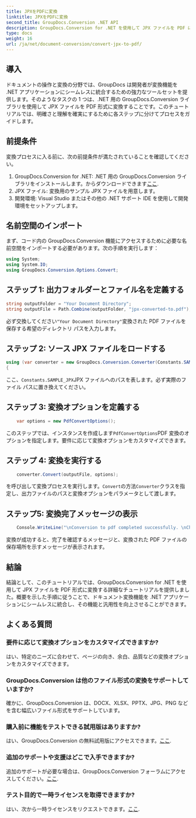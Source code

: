 ```yaml
---
title: JPXをPDFに変換
linktitle: JPXをPDFに変換
second_title: GroupDocs.Conversion .NET API
description: GroupDocs.Conversion for .NET を使用して JPX ファイルを PDF に変換する方法を学びます。シームレスな統合については、段階的なチュートリアルに従ってください。
type: docs
weight: 16
url: /ja/net/document-conversion/convert-jpx-to-pdf/
---
```

## 導入
ドキュメントの操作と変換の分野では、GroupDocs は開発者が変換機能を .NET アプリケーションにシームレスに統合するための強力なツールセットを提供します。そのようなタスクの 1 つは、.NET 用の GroupDocs.Conversion ライブラリを使用して JPX ファイルを PDF 形式に変換することです。このチュートリアルでは、明確さと理解を確実にするために各ステップに分けてプロセスをガイドします。
## 前提条件
変換プロセスに入る前に、次の前提条件が満たされていることを確認してください。
1.  GroupDocs.Conversion for .NET: .NET 用の GroupDocs.Conversion ライブラリをインストールします。からダウンロードできます[ここ](https://releases.groupdocs.com/conversion/net/).
2. JPX ファイル: 変換用のサンプル JPX ファイルを用意します。
3. 開発環境: Visual Studio またはその他の .NET サポート IDE を使用して開発環境をセットアップします。

## 名前空間のインポート
まず、コード内の GroupDocs.Conversion 機能にアクセスするために必要な名前空間をインポートする必要があります。次の手順を実行します：

```csharp
using System;
using System.IO;
using GroupDocs.Conversion.Options.Convert;
```

## ステップ 1: 出力フォルダーとファイル名を定義する
```csharp
string outputFolder = "Your Document Directory";
string outputFile = Path.Combine(outputFolder, "jpx-converted-to.pdf");
```
必ず交換してください`"Your Document Directory"`変換された PDF ファイルを保存する希望のディレクトリ パスを入力します。
## ステップ 2: ソース JPX ファイルをロードする
```csharp
using (var converter = new GroupDocs.Conversion.Converter(Constants.SAMPLE_JPX))
{
```
ここ、`Constants.SAMPLE_JPX`JPX ファイルへのパスを表します。必ず実際のファイル パスに置き換えてください。
## ステップ 3: 変換オプションを定義する
```csharp
    var options = new PdfConvertOptions();
```
このステップでは、インスタンスを作成します`PdfConvertOptions`PDF 変換のオプションを指定します。要件に応じて変換オプションをカスタマイズできます。
## ステップ 4: 変換を実行する
```csharp
    converter.Convert(outputFile, options);
```
を呼び出して変換プロセスを実行します。`Convert`の方法`Converter`クラスを指定し、出力ファイルのパスと変換オプションをパラメータとして渡します。
## ステップ5: 変換完了メッセージの表示
```csharp
    Console.WriteLine("\nConversion to pdf completed successfully. \nCheck output in {0}", outputFolder);
```
変換が成功すると、完了を確認するメッセージと、変換された PDF ファイルの保存場所を示すメッセージが表示されます。

## 結論
結論として、このチュートリアルでは、GroupDocs.Conversion for .NET を使用して JPX ファイルを PDF 形式に変換する詳細なチュートリアルを提供しました。概要を示した手順に従うことで、ドキュメント変換機能を .NET アプリケーションにシームレスに統合し、その機能と汎用性を向上させることができます。
## よくある質問
### 要件に応じて変換オプションをカスタマイズできますか?
はい、特定のニーズに合わせて、ページの向き、余白、品質などの変換オプションをカスタマイズできます。
### GroupDocs.Conversion は他のファイル形式の変換をサポートしていますか?
確かに、GroupDocs.Conversion は、DOCX、XLSX、PPTX、JPG、PNG などを含む幅広いファイル形式をサポートしています。
### 購入前に機能をテストできる試用版はありますか?
はい、GroupDocs.Conversion の無料試用版にアクセスできます。[ここ](https://releases.groupdocs.com/).
### 追加のサポートや支援はどこで入手できますか?
追加のサポートが必要な場合は、GroupDocs.Conversion フォーラムにアクセスしてください。[ここ](https://forum.groupdocs.com/c/conversion/11).
### テスト目的で一時ライセンスを取得できますか?
はい、次から一時ライセンスをリクエストできます。[ここ](https://purchase.groupdocs.com/temporary-license/).